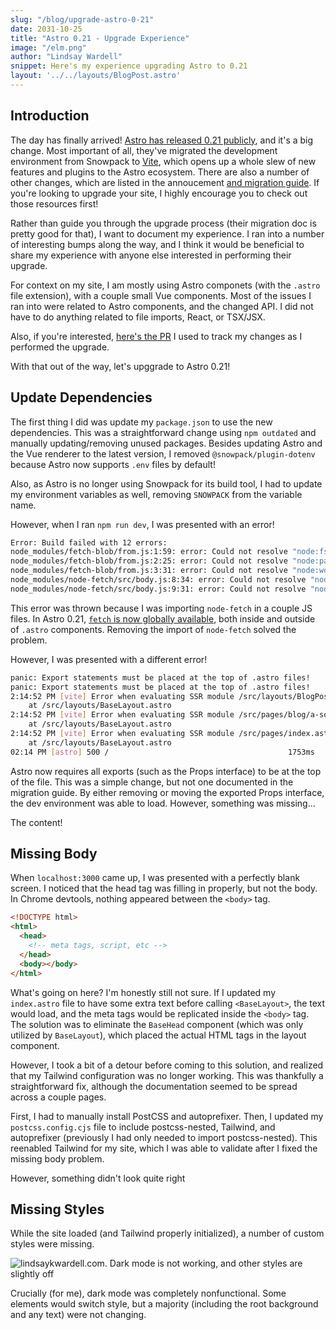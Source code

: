 ```yaml
---
slug: "/blog/upgrade-astro-0-21"
date: 2031-10-25
title: "Astro 0.21 - Upgrade Experience"
image: "/elm.png"
author: "Lindsay Wardell"
snippet: Here's my experience upgrading Astro to 0.21
layout: '../../layouts/BlogPost.astro'
---
```


## Introduction

The day has finally arrived! [Astro has released 0.21 publicly](https://astro.build/blog/astro-021-release/), and it's a big change. Most important of all, they've migrated the development environment from Snowpack to [Vite](https://vitejs.dev/), which opens up a whole slew of new features and plugins to the Astro ecosystem. There are also a number of other changes, which are listed in the annoucement [and migration guide](https://docs.astro.build/migration/0.21.0/). If you're looking to upgrade your site, I highly encourage you to check out those resources first!

Rather than guide you through the upgrade process (their migration doc is pretty good for that), I want to document my experience. I ran into a number of interesting bumps along the way, and I think it would be beneficial to share my experience with anyone else interested in performing their upgrade.

For context on my site, I am mostly using Astro componets (with the `.astro` file extension), with a couple small Vue components. Most of the issues I ran into were related to Astro components, and the changed API. I did not have to do anything related to file imports, React, or TSX/JSX.

Also, if you're interested, [here's the PR](https://github.com/lindsaykwardell/lindsaykwardell/pull/25) I used to track my changes as I performed the upgrade.

With that out of the way, let's upggrade to Astro 0.21!

## Update Dependencies

The first thing I did was update my `package.json` to use the new dependencies. This was a straightforward change using `npm outdated` and manually updating/removing unused packages. Besides updating Astro and the Vue renderer to the latest version, I removed `@snowpack/plugin-dotenv` because Astro now supports `.env` files by default!

Also, as Astro is no longer using Snowpack for its build tool, I had to update my environment variables as well, removing `SNOWPACK` from the variable name.

However, when I ran `npm run dev`, I was presented with an error!

```bash
Error: Build failed with 12 errors:
node_modules/fetch-blob/from.js:1:59: error: Could not resolve "node:fs" (mark it as external to exclude it from the bundle)
node_modules/fetch-blob/from.js:2:25: error: Could not resolve "node:path" (mark it as external to exclude it from the bundle)
node_modules/fetch-blob/from.js:3:31: error: Could not resolve "node:worker_threads" (mark it as external to exclude it from the bundle)
node_modules/node-fetch/src/body.js:8:34: error: Could not resolve "node:stream" (mark it as external to exclude it from the bundle)
node_modules/node-fetch/src/body.js:9:31: error: Could not resolve "node:util" (mark it as external to exclude it from the bundle)
```

This error was thrown because I was importing `node-fetch` in a couple JS files. In Astro 0.21, [`fetch` is now globally available](https://docs.astro.build/guides/data-fetching/), both inside and outside of `.astro` components. Removing the import of `node-fetch` solved the problem.

However, I was presented with a different error!

```bash
panic: Export statements must be placed at the top of .astro files!
panic: Export statements must be placed at the top of .astro files!
2:14:52 PM [vite] Error when evaluating SSR module /src/layouts/BlogPost.astro:
    at /src/layouts/BaseLayout.astro
2:14:52 PM [vite] Error when evaluating SSR module /src/pages/blog/a-song-unsung.md:
    at /src/layouts/BaseLayout.astro
2:14:52 PM [vite] Error when evaluating SSR module /src/pages/index.astro:
    at /src/layouts/BaseLayout.astro
02:14 PM [astro] 500 /                                        1753ms
```

Astro now requires all exports (such as the Props interface) to be at the top of the file. This was a simple change, but not one documented in the migration guide. By either removing or moving the exported Props interface, the dev environment was able to load. However, something was missing...

The content!

## Missing Body

When `localhost:3000` came up, I was presented with a perfectly blank screen. I noticed that the head tag was filling in properly, but not the body. In Chrome devtools, nothing appeared between the `<body>` tag.

```html
<!DOCTYPE html>
<html>
  <head>
    <!-- meta tags, script, etc -->
  </head>
  <body></body>
</html>
```

What's going on here? I'm honestly still not sure. If I updated my `index.astro` file to have some extra text before calling `<BaseLayout>`, the text would load, and the meta tags would be replicated inside the `<body>` tag. The solution was to eliminate the `BaseHead` component (which was only utilized by `BaseLayout`), which placed the actual HTML tags in the layout component.

However, I took a bit of a detour before coming to this solution, and realized that my Tailwind configuration was no longer working. This was thankfully a straightforward fix, although the documentation seemed to be spread across a couple pages.

First, I had to manually install PostCSS and autoprefixer. Then, I updated my `postcss.config.cjs` file to include postcss-nested, Tailwind, and autoprefixer (previously I had only needed to import postcss-nested). This reenabled Tailwind for my site, which I was able to validate after I fixed the missing body problem.

However, something didn't look quite right

## Missing Styles

While the site loaded (and Tailwind properly initialized), a number of custom styles were missing.

![lindsaykwardell.com. Dark mode is not working, and other styles are slightly off](/blog/missing-styles.png)

Crucially (for me), dark mode was completely nonfunctional. Some elements would switch style, but a majority (including the root background and any text) were not changing. 